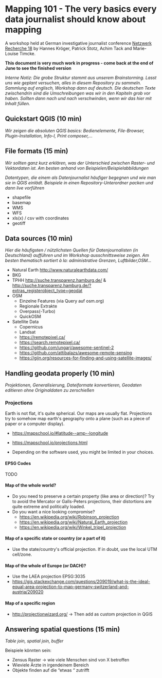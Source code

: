 # Mapping 101 - The very basics every data journalist should know about mapping

A workshop held at German investigative journalist conference [Netzwerk Recherche 18](https://nr18.sched.com/event/E4vf) by Hannes Kröger, Patrick Stotz, Achim Tack and Marie-Louise Timcke.

**This document is very much work in progress - come back at the end of June to see the finished version**

*Interne Notiz: Die grobe Struktur stammt aus unserem Brainstorming. Lasst uns wie geplant versuchen, alles in diesem Repository zu sammeln. Sammlung auf englisch, Workshop dann auf deutsch. Die deutschen Texte zwischendrin sind die Umschreibungen was wir in den Kapiteln grob vor haben. Sollten dann nach und nach verschwinden, wenn wir das hier mit Inhalt füllen.*


## Quickstart QGIS (10 min)
*Wir zeigen die absoluten QGIS basics: Bedienelemente, File-Browser, Plugin-Installation, Info-I, Print composer,...*


## File formats (15 min)
*Wir sollten ganz kurz erklären, was der Unterschied zwischen Raster- und Vektordaten ist. Am besten anhand von Beispielen/Beispielabbildungen*

*Datentypen, die einem als Datenjournalist häufiger begegnen und wie man sie in QGIS einlädt. Beispiele in einen Repository-Unterordner packen und dann live vorführen*
- shapefile
- basemap
- WMS
- WFS
- xls(x) / csv with coordinates
- geotiff


## Data sources (10 min)
*Hier die häufigsten / nützlichsten Quellen für Datenjournalisten (in Deutschland) aufführen und im Workshop ausschnittsweise zeigen. Am besten thematisch sortiert à la: administrative Grenzen, Luftbilder,OSM...*

- Natural Earth http://www.naturalearthdata.com/
- BKG
- TPHH http://suche.transparenz.hamburg.de/ & http://suche.transparenz.hamburg.de/?extras_registerobject_type=geodat
- OSM
  - Einzelne Features (via Query auf osm.org)
  - Regionale Extrakte
  - Overpass(-Turbo)
  - QuickOSM
- Satellite Data
  - Copernicus
  - Landsat
  - https://remotepixel.ca/
  - https://search.remotepixel.ca/
  - https://github.com/ungarj/awesome-sentinel-2
  - https://github.com/attibalazs/awesome-remote-sensing
  - https://gijn.org/resources-for-finding-and-using-satellite-images/


## Handling geodata properly (10 min)
*Projektionen, Generalisierung, Dateiformate konvertieren, Geodaten editieren ohne Originaldaten zu zerschießen*
### Projections
Earth is not flat, it's quite spherical. Our maps are usually flat. Projections try to somehow map earth's geography onto a plane (such as a piece of paper or a computer display).
- https://mapschool.io/#latitude--amp--longitude
- https://mapschool.io/projections.html

- Depending on the software used, you might be limited in your choices.

#### EPSG Codes
TODO

#### Map of the whole world?
- Do you need to preserve a certain property (like area or direction)?
Try to avoid the Mercator or Galls-Peters projections, their distortions are quite extreme and politically loaded.
- Do you want a nice looking compromise?
  - https://en.wikipedia.org/wiki/Robinson_projection
  - https://en.wikipedia.org/wiki/Natural_Earth_projection
  - https://en.wikipedia.org/wiki/Winkel_tripel_projection
    
#### Map of a specific state or country (or a part of it)
- Use the state/country's official projection. If in doubt, use the local UTM cell/zone.

#### Map of the whole of Europe (or DACH)?
- Use the LAEA projection EPSG:3035
- https://gis.stackexchange.com/questions/209019/what-is-the-ideal-equal-area-projection-to-map-germany-switzerland-and-austria/209020

#### Map of a specific region
- http://projectionwizard.org/ -> Then add as custom projection in QGIS

## Answering spatial questions (15 min)
*Table join, spatial join, buffer*

Beispiele könnten sein:
- Zensus Raster -> wie viele Menschen sind von X betroffen
- Wieviele Ärzte in irgendeinem Bereich
- Objekte finden auf die “etwas “ zutrifft
